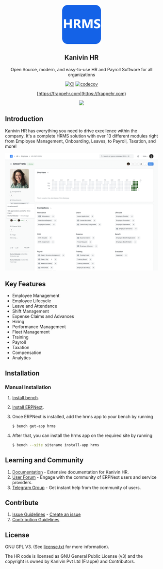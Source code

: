 <div align="center">
	<a href="https://frappehr.com">
		<img src="https://raw.githubusercontent.com/Kanivin/hrms/develop/hrms/public/images/kanivin-hr-logo.png" height="128" alt="Kanivin HR Logo">
	</a>
	<h2>Kanivin HR</h2>
	<p align="center">
		<p>Open Source, modern, and easy-to-use HR and Payroll Software for all organizations</p>
	</p>

[![CI](https://github.com/Kanivin/hrms/actions/workflows/ci.yml/badge.svg?branch=develop)](https://github.com/Kanivin/hrms/actions/workflows/ci.yml)
[![codecov](https://codecov.io/gh/Kanivin/hrms/branch/develop/graph/badge.svg?token=0TwvyUg3I5)](https://codecov.io/gh/Kanivin/hrms)

[https://frappehr.com](https://frappehr.com)

<div align="center" style="max-height: 40px;">
	<a href="https://frappecloud.com/hrms/signup">
		<img src=".github/try-on-f-cloud-button.svg" height="40">
	</a>
</div>

</div>

## Introduction

Kanivin HR has everything you need to drive excellence within the company. It's a complete HRMS solution with over 13 different modules right from Employee Management, Onboarding, Leaves, to Payroll, Taxation, and more!

![HRMS](hrms.png)

## Key Features

- Employee Management
- Employee Lifecycle
- Leave and Attendance
- Shift Management
- Expense Claims and Advances
- Hiring
- Performance Management
- Fleet Management
- Training
- Payroll
- Taxation
- Compensation
- Analytics

## Installation

### Manual Installation

1. [Install bench](https://github.com/frappe/bench).
2. [Install ERPNext](https://github.com/frappe/kanierp#installation).
3. Once ERPNext is installed, add the hrms app to your bench by running

	```sh
	$ bench get-app hrms
	```
4. After that, you can install the hrms app on the required site by running
	```sh
	$ bench --site sitename install-app hrms
	```


## Learning and Community

1. [Documentation](https://docs.frappe.io/hr) - Extensive documentation for Kanivin HR.
2. [User Forum](https://discuss.kanierp.com/) - Engage with the community of ERPNext users and service providers.
3. [Telegram Group](https://t.me/frappehr) - Get instant help from the community of users.

## Contribute

1. [Issue Guidelines](https://github.com/frappe/kanierp/wiki/Issue-Guidelines) - [Create an issue](https://github.com/Kanivin/hrms/issues/new)
1. [Contribution Guidelines](https://github.com/frappe/kanierp/wiki/Contribution-Guidelines)

## License

GNU GPL V3. (See [license.txt](license.txt) for more information).

The HR code is licensed as GNU General Public License (v3) and the copyright is owned by Kanivin Pvt Ltd (Frappe) and Contributors.
